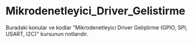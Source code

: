 # Mikrodenetleyici_Driver_Gelistirme
Buradaki konular ve kodlar "Mikrodenetleyici Driver Geliştirme (GPIO, SPI, USART, I2C)" kursunun notlarıdır. 
